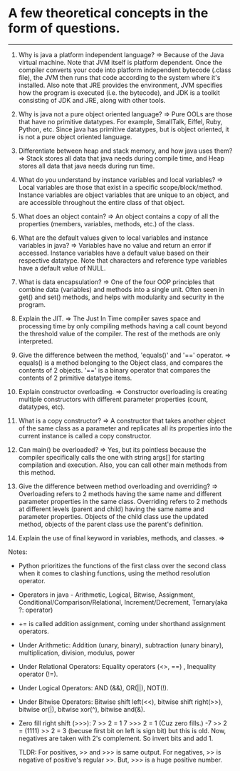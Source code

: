 # A few theoretical concepts in the form of questions.

***

1. Why is java a platform independent language?
=> Because of the Java virtual machine. Note that JVM itself is platform dependent. Once the compiler converts your code into platform independent bytecode (.class file), the JVM then runs that code according to the system where it's installed. 
Also note that JRE provides the environment, JVM specifies how the program is executed (i.e. the bytecode), and JDK is a toolkit consisting of JDK and JRE, along with other tools. 

2. Why is java not a pure object oriented language?
=> Pure OOLs are those that have no primitive datatypes. For example, SmallTalk, Eiffel, Ruby, Python, etc. Since java has primitive datatypes, but is object oriented, it is not a pure object oriented language.

3. Differentiate between heap and stack memory, and how java uses them?
=> Stack stores all data that java needs during compile time, and Heap stores all data that java needs during run time.  

4. What do you understand by instance variables and local variables?
=> Local variables are those that exist in a specific scope/block/method. Instance variables are object variables that are unique to an object, and are accessible throughout the entire class of that object.

5. What does an object contain?
=> An object contains a copy of all the properties (members, variables, methods, etc.) of the class. 

6. What are the default values given to local variables and instance variables in java?
=> Variables have no value and return an error if accessed. Instance variables have a default value based on their respective datatype. Note that characters and reference type variables have a default value of NULL. 

7. What is data encapsulation?
=> One of the four OOP principles that combine data (variables) and methods into a single unit. Often seen in get() and set() methods, and helps with modularity and security in the program.

8. Explain the JIT.
=> The Just In Time compiler saves space and processing time by only compiling methods having a call count beyond the threshold value of the compiler. The rest of the methods are only interpreted.

9. Give the difference between the method, 'equals()' and '==' operator.
=> equals() is a method belonging to the Object class, and compares the contents of 2 objects. '==' is a binary operator that compares the contents of 2 primitive datatype items. 

10. Explain constructor overloading.
=> Constructor overloading is creating multiple constructors with different parameter properties (count, datatypes, etc).

11. What is a copy constructor?
=> A constructor that takes another object of the same class as a parameter and replicates all its properties into the current instance is called a copy constructor.

12. Can main() be overloaded?
=> Yes, but its pointless because the compiler specifically calls the one with string args[] for starting compilation and execution. Also, you can call other main methods from this method.

13. Give the difference between method overloading and overriding?
=> Overloading refers to 2 methods having the same name and different parameter properties in the same class.
Overriding refers to 2 methods at different levels (parent and child) having the same name and parameter properties. Objects of the child class use the updated method, objects of the parent class use the parent's definition.

14. Explain the use of final keyword in variables, methods, and classes.
=> 

Notes:
* Python prioritizes the functions of the first class over the second class when it comes to clashing functions, using the method resolution operator.
* Operators in java - Arithmetic, Logical, Bitwise, Assignment, Conditional/Comparison/Relational, Increment/Decrement, Ternary(aka ?: operator)
* += is called addition assignment, coming under shorthand assignment operators. 
* Under Arithmetic:
    Addition (unary, binary), subtraction (unary binary), multiplication, division, modulus, power
* Under Relational Operators:
    Equality operators (<>, ==) , Inequality operator (!=).
* Under Logical Operators:
    AND (&&), OR(||), NOT(!).
* Under Bitwise Operators:
    Bitwise shift left(<<), bitwise shift right(>>), bitwise or(|), bitwise xor(^), bitwise and(&).

* Zero fill right shift (>>>):
    7 >> 2 = 1
    7 >>> 2 = 1 (Cuz zero fills.)
    -7 >> 2 = (1111) >> 2 = 3 (becuse first bit on left is sign bit) but this is old.
    Now, negatives are taken with 2's complement. So invert bits and add 1.
    
    TLDR:
    For positives, >> and >>> is same output.
    For negatives, >> is negative of positive's regular >>. But, >>> is a huge positive number.
